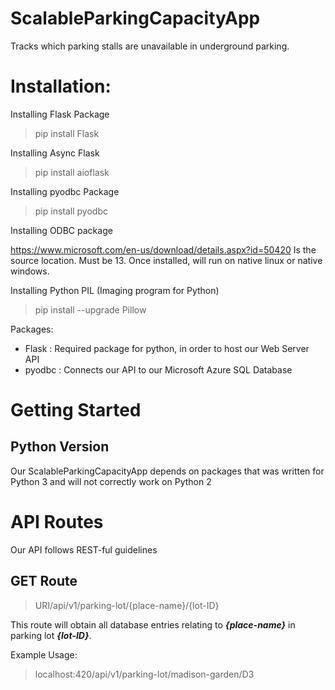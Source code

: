 # ScalableParkingCapacityApp
Tracks which parking stalls are unavailable in underground parking.


# Installation:

Installing Flask Package


>pip install Flask

Installing Async Flask

>pip install aioflask

Installing pyodbc Package


>pip install pyodbc


Installing ODBC package


https://www.microsoft.com/en-us/download/details.aspx?id=50420 Is the source location. Must be 13. Once installed, will run on native linux or native windows.

Installing Python PIL (Imaging program for Python)
>pip install --upgrade Pillow

Packages:
- Flask : Required package for python, in order to host our Web Server API
- pyodbc : Connects our API to our Microsoft Azure SQL Database

# Getting Started

## Python Version

Our ScalableParkingCapacityApp depends on packages that was written for Python 3 and will not correctly work on Python 2


# API Routes

Our API follows REST-ful guidelines

## GET Route

>URI/api/v1/parking-lot/{place-name}/{lot-ID}

This route will obtain all database entries relating to ***{place-name}*** in parking lot ***{lot-ID}***.

Example Usage:

>localhost:420/api/v1/parking-lot/madison-garden/D3





